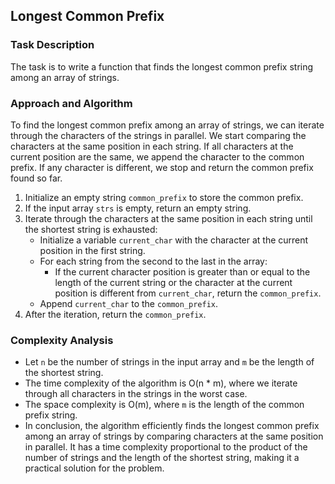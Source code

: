 ## Longest Common Prefix

### Task Description
The task is to write a function that finds the longest common prefix string among an array of strings.

### Approach and Algorithm
To find the longest common prefix among an array of strings, we can iterate through the characters of the strings in parallel. We start comparing the characters at the same position in each string. If all characters at the current position are the same, we append the character to the common prefix. If any character is different, we stop and return the common prefix found so far.

1. Initialize an empty string `common_prefix` to store the common prefix.
2. If the input array `strs` is empty, return an empty string.
3. Iterate through the characters at the same position in each string until the shortest string is exhausted:
   - Initialize a variable `current_char` with the character at the current position in the first string.
   - For each string from the second to the last in the array:
     - If the current character position is greater than or equal to the length of the current string or the character at the current position is different from `current_char`, return the `common_prefix`.
   - Append `current_char` to the `common_prefix`.
4. After the iteration, return the `common_prefix`.

### Complexity Analysis
- Let `n` be the number of strings in the input array and `m` be the length of the shortest string.
- The time complexity of the algorithm is O(n * m), where we iterate through all characters in the strings in the worst case.
- The space complexity is O(m), where `m` is the length of the common prefix string.
- In conclusion, the algorithm efficiently finds the longest common prefix among an array of strings by comparing characters at the same position in parallel. It has a time complexity proportional to the product of the number of strings and the length of the shortest string, making it a practical solution for the problem.
